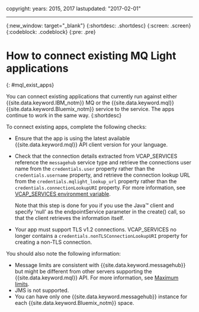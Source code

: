copyright:
  years: 2015, 2017
lastupdated: "2017-02-01"

---

{:new_window: target="_blank"}
{:shortdesc: .shortdesc}
{:screen: .screen}
{:codeblock: .codeblock}
{:pre: .pre}

# How to connect existing MQ Light applications
{: #mql_exist_apps}

You can connect existing applications that currently run against either {{site.data.keyword.IBM_notm}} MQ or the {{site.data.keyword.mql}}
{{site.data.keyword.Bluemix_notm}} service to the service. The apps continue to work in the same way.
{:shortdesc}

To connect existing apps, complete the following checks:

* Ensure that the app is using the latest available {{site.data.keyword.mql}} API client version for your language.
* Check that the connection details extracted from VCAP_SERVICES reference the ```messagehub``` service type and retrieve the connections user name from the ```credentials.user``` property rather than the ```credentials.username``` property, and retrieve the connection lookup URL from the ```credentials.mqlight_lookup_url``` property rather than the ```credentials.connectionLookupURI``` property. For more information, see [VCAP_SERVICES environment variable](/docs/services/MessageHub/messagehub071.html).

	Note that this step is done for you if you use the Java&trade; client and specify 'null' as the endpointService parameter in the create() call, so that the client retrieves the information itself.
	
* Your app must support TLS v1.2 connections. VCAP_SERVICES no longer contains a ```credentials.nonTLSConnectionLookupURI``` property for creating a non-TLS connection.

You should also note the following information:

* Message limits are consistent with {{site.data.keyword.messagehub}} but might be different from other servers supporting the {{site.data.keyword.mql}} API. For more information, see [Maximum limits](/docs/services/MessageHub/messagehub083.html).
* JMS is not supported.
* You can have only one {{site.data.keyword.messagehub}} instance for each {{site.data.keyword.Bluemix_notm}} space.
